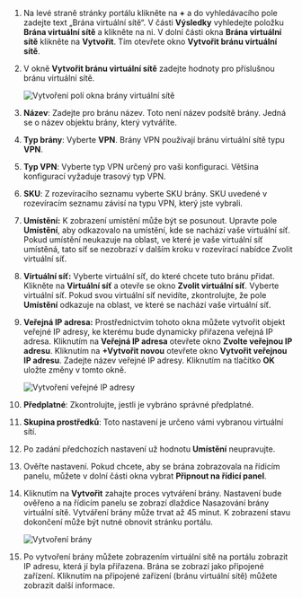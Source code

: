 1. Na levé straně stránky portálu klikněte na **+** a do vyhledávacího pole zadejte text „Brána virtuální sítě“. V části **Výsledky** vyhledejte položku **Brána virtuální sítě** a klikněte na ni. V dolní části okna **Brána virtuální sítě** klikněte na **Vytvořit**. Tím otevřete okno **Vytvořit bránu virtuální sítě**.
2. V okně **Vytvořit bránu virtuální sítě** zadejte hodnoty pro příslušnou bránu virtuální sítě.

    ![Vytvoření polí okna brány virtuální sítě](./media/vpn-gateway-add-gw-s2s-rm-portal-include/newgw.png "Nová brána")
3. **Název**: Zadejte pro bránu název. Toto není název podsítě brány. Jedná se o název objektu brány, který vytváříte.
4. **Typ brány**: Vyberte **VPN**. Brány VPN používají bránu virtuální sítě typu **VPN**. 
5. **Typ VPN**: Vyberte typ VPN určený pro vaši konfiguraci. Většina konfigurací vyžaduje trasový typ VPN.
6. **SKU**: Z rozevíracího seznamu vyberte SKU brány. SKU uvedené v rozevíracím seznamu závisí na typu VPN, který jste vybrali.
7. **Umístění:** K zobrazení umístění může být se posunout. Upravte pole **Umístění**, aby odkazovalo na umístění, kde se nachází vaše virtuální síť. Pokud umístění neukazuje na oblast, ve které je vaše virtuální síť umístěná, tato síť se nezobrazí v dalším kroku v rozevírací nabídce Zvolit virtuální síť.
8. **Virtuální síť:** Vyberte virtuální síť, do které chcete tuto bránu přidat. Klikněte na **Virtuální síť** a otevře se okno **Zvolit virtuální síť**. Vyberte virtuální síť. Pokud svou virtuální síť nevidíte, zkontrolujte, že pole **Umístění** odkazuje na oblast, ve které se nachází vaše virtuální síť.
9. **Veřejná IP adresa:** Prostřednictvím tohoto okna můžete vytvořit objekt veřejné IP adresy, ke kterému bude dynamicky přiřazena veřejná IP adresa. Kliknutím na **Veřejná IP adresa** otevřete okno **Zvolte veřejnou IP adresu**. Kliknutím na **+Vytvořit novou** otevřete okno **Vytvořit veřejnou IP adresu**. Zadejte název veřejné IP adresy. Kliknutím na tlačítko **OK** uložte změny v tomto okně.

    ![Vytvoření veřejné IP adresy](./media/vpn-gateway-add-gw-s2s-rm-portal-include/createpip.png "Vytvořit PIP")
10. **Předplatné**: Zkontrolujte, jestli je vybráno správné předplatné.
11. **Skupina prostředků**: Toto nastavení je určeno vámi vybranou virtuální sítí. 
12. Po zadání předchozích nastavení už hodnotu **Umístění** neupravujte.
13. Ověřte nastavení. Pokud chcete, aby se brána zobrazovala na řídicím panelu, můžete v dolní části okna vybrat **Připnout na řídicí panel**.
14. Kliknutím na **Vytvořit** zahajte proces vytváření brány. Nastavení bude ověřeno a na řídicím panelu se zobrazí dlaždice Nasazování brány virtuální sítě. Vytváření brány může trvat až 45 minut. K zobrazení stavu dokončení může být nutné obnovit stránku portálu.
    
    ![Vytvoření brány](./media/vpn-gateway-add-gw-s2s-rm-portal-include/creategw.png "Vytvořit bránu")
15. Po vytvoření brány můžete zobrazením virtuální sítě na portálu zobrazit IP adresu, která jí byla přiřazena. Brána se zobrazí jako připojené zařízení. Kliknutím na připojené zařízení (bránu virtuální sítě) můžete zobrazit další informace.